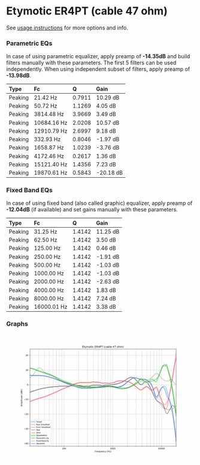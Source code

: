 # Etymotic ER4PT (cable 47 ohm)
See [usage instructions](https://github.com/jaakkopasanen/AutoEq#usage) for more options and info.

### Parametric EQs
In case of using parametric equalizer, apply preamp of **-14.35dB** and build filters manually
with these parameters. The first 5 filters can be used independently.
When using independent subset of filters, apply preamp of **-13.98dB**.

| Type    | Fc          |      Q | Gain      |
|:--------|:------------|:-------|:----------|
| Peaking | 21.42 Hz    | 0.7911 | 10.29 dB  |
| Peaking | 50.72 Hz    | 1.1269 | 4.05 dB   |
| Peaking | 3814.48 Hz  | 3.9669 | 3.49 dB   |
| Peaking | 10684.16 Hz | 2.0208 | 10.57 dB  |
| Peaking | 12910.79 Hz | 2.6997 | 9.18 dB   |
| Peaking | 332.93 Hz   | 0.8046 | -1.97 dB  |
| Peaking | 1658.87 Hz  | 1.0239 | -3.76 dB  |
| Peaking | 4172.46 Hz  | 0.2617 | 1.36 dB   |
| Peaking | 15121.40 Hz | 1.4356 | 7.23 dB   |
| Peaking | 19870.61 Hz | 0.5843 | -20.18 dB |

### Fixed Band EQs
In case of using fixed band (also called graphic) equalizer, apply preamp of **-12.04dB**
(if available) and set gains manually with these parameters.

| Type    | Fc          |      Q | Gain     |
|:--------|:------------|:-------|:---------|
| Peaking | 31.25 Hz    | 1.4142 | 11.25 dB |
| Peaking | 62.50 Hz    | 1.4142 | 3.50 dB  |
| Peaking | 125.00 Hz   | 1.4142 | 0.46 dB  |
| Peaking | 250.00 Hz   | 1.4142 | -1.91 dB |
| Peaking | 500.00 Hz   | 1.4142 | -1.03 dB |
| Peaking | 1000.00 Hz  | 1.4142 | -1.03 dB |
| Peaking | 2000.00 Hz  | 1.4142 | -2.63 dB |
| Peaking | 4000.00 Hz  | 1.4142 | 1.83 dB  |
| Peaking | 8000.00 Hz  | 1.4142 | 7.24 dB  |
| Peaking | 16000.01 Hz | 1.4142 | 3.38 dB  |

### Graphs
![](./Etymotic%20ER4PT%20(cable%2047%20ohm).png)